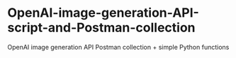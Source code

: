 # OpenAI-image-generation-API-script-and-Postman-collection
OpenAI image generation API Postman collection + simple Python functions
